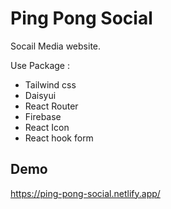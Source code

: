 
# Ping Pong Social

Socail Media website.

Use Package :
- Tailwind css
- Daisyui
- React Router
- Firebase
- React Icon
- React hook form
## Demo


https://ping-pong-social.netlify.app/